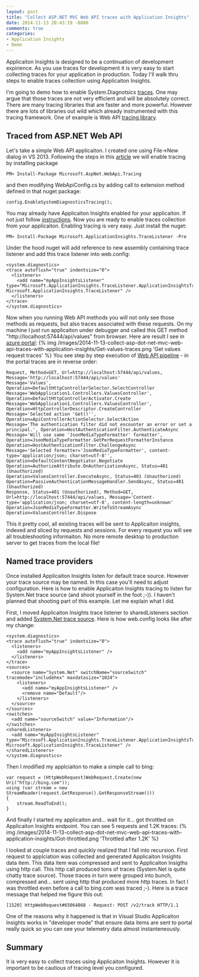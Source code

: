 ```yaml
---
layout: post
title: "Collect ASP.NET MVC Web API traces with Application Insights"
date: 2014-11-13 20:43:19 -0800
comments: true
categories: 
- Application Insights
- Demo
---
```

Applicaiton Insights is designed to be a continuation of development expirience. As you use traces for development it is very easy to start collecting traces for your application in production. Today I'll walk thru steps to enable traces collection using Applicaiton Insights.

I'm going to demo how to enable System.Diagnotsics [traces](http://msdn.microsoft.com/en-us/library/system.diagnostics.trace.aspx). One may argue that those traces are not very efficient and will be absolutely correct. There are many tracing libraries that are faster and more powerful. However there are lots of libraries out wild which already instrumented with this tracing framework. One of example is Web API [tracing library](http://www.nuget.org/packages/Microsoft.AspNet.WebApi.Tracing).

Traced from ASP.NET Web API
---------------------------
Let's take a simple Web API applicaiton. I created one using File->New dialog in VS 2013. Following the steps in this [article](http://www.asp.net/web-api/overview/testing-and-debugging/tracing-in-aspnet-web-api) we will enable tracing by installing package
``` 
PM> Install-Package Microsoft.AspNet.WebApi.Tracing 
```
and then modifying WebApiConfig.cs by adding call to extension method defined in that nuget package:
```
config.EnableSystemDiagnosticsTracing();
```
You may already have Applicaiton Insights enabled for your applicaiton. If not just follow [instructions](http://msdn.microsoft.com/library/dn793604.aspx). Now you are ready to enable traces collection from your applicaiton. Enabling tracing is very easy. Just install the nuget:
```
PM> Install-Package Microsoft.ApplicationInsights.TraceListener -Pre 
```
Under the hood nuget will add reference to new assembly containing trace listener and add this trace listener into web.config: 
```
<system.diagnostics>
<trace autoflush="true" indentsize="0">
  <listeners>
    <add name="myAppInsightsListener" type="Microsoft.ApplicationInsights.TraceListener.ApplicationInsightsTraceListener, Microsoft.ApplicationInsights.TraceListener" />
  </listeners>
</trace>
</system.diagnostics>
```
Now when you running Web API methods you will not only see those methods as requests, but also traces associated with these requests. On my machine I just run applicaiton under debugger and called this GET method "http://localhost:57444/api/values" from browser. Here are result I see in [azure portal](http://portal.azure.com):
{% img /images/2014-11-13-collect-asp-dot-net-mvc-web-api-traces-with-application-insights/Get-values-traces.png 'Get values request traces' %}
You see step by step execution of [Web API pipeline](http://www.asp.net/posters/web-api/asp.net-web-api-poster-grayscale.pdf) - in the portal traces are in reverse order:
```
Request, Method=GET, Url=http://localhost:57444/api/values, Message='http://localhost:57444/api/values'
Message='Values', Operation=DefaultHttpControllerSelector.SelectController
Message='WebApplication1.Controllers.ValuesController', Operation=DefaultHttpControllerActivator.Create
Message='WebApplication1.Controllers.ValuesController', Operation=HttpControllerDescriptor.CreateController
Message='Selected action 'Get()'', Operation=ApiControllerActionSelector.SelectAction
Message='The authentication filter did not encounter an error or set a principal.', Operation=HostAuthenticationFilter.AuthenticateAsync
Message='Will use same 'JsonMediaTypeFormatter' formatter', Operation=JsonMediaTypeFormatter.GetPerRequestFormatterInstance
Operation=HostAuthenticationFilter.ChallengeAsync
Message='Selected formatter='JsonMediaTypeFormatter', content-type='application/json; charset=utf-8'', Operation=DefaultContentNegotiator.Negotiate
Operation=AuthorizeAttribute.OnAuthorizationAsync, Status=401 (Unauthorized)
Operation=ValuesController.ExecuteAsync, Status=401 (Unauthorized)
Operation=PassiveAuthenticationMessageHandler.SendAsync, Status=401 (Unauthorized)
Response, Status=401 (Unauthorized), Method=GET, Url=http://localhost:57444/api/values, Message='Content-type='application/json; charset=utf-8', content-length=unknown'
Operation=JsonMediaTypeFormatter.WriteToStreamAsync
Operation=ValuesController.Dispose
```
This it pretty cool, all existing traces will be sent to Applicaiton insights, indexed and sliced by requests and sessions. For every request you will see all troubleshooting informaiton. No more remote desktop to production server to get traces from the local file! 

Named trace providers
---------------------
Once installed Applicaiton Insights listen for default trace source. However your trace source may be named. In this case you'll need to adjust configuration. Here is how to enable Applicaiton Insights tracing to listen for System.Net trace source (and shoot yourself in the foot ;-)). I haven't planned that shooting part of this example. Let me explain what I did.

First, I moved Applicaiton Insights trace listener to sharedListeners section and added [System.Net trace source](http://msdn.microsoft.com/en-us/library/ty48b824.aspx). Here is how web.config looks like after my change:

```
<system.diagnostics>
<trace autoflush="true" indentsize="0">
  <listeners>
    <add name="myAppInsightsListener" />
  </listeners>
</trace>
<sources>
  <source name="System.Net" switchName="sourceSwitch" tracemode="includehex" maxdatasize="1024">
    <listeners>
      <add name="myAppInsightsListener" />
      <remove name="Default"/>
    </listeners>
  </source>
</sources>
<switches>
  <add name="sourceSwitch" value="Information"/>
</switches>
<sharedListeners>
  <add name="myAppInsightsListener" type="Microsoft.ApplicationInsights.TraceListener.ApplicationInsightsTraceListener, Microsoft.ApplicationInsights.TraceListener" />
</sharedListeners>
</system.diagnostics>
```
Then I modified my applciaiton to make a simple call to bing:
```
var request = (HttpWebRequest)WebRequest.Create(new Uri("http://bing.com"));
using (var stream = new StreamReader(request.GetResponse().GetResponseStream()))
{
    stream.ReadToEnd();
}
```
And finally I started my applicaiton and... wait for it... got throttled on Applicaiton Insights endpoint. You can see 5 requests and 1.2K traces:
{% img /images/2014-11-13-collect-asp-dot-net-mvc-web-api-traces-with-application-insights/Got-throttled.png 'Throttled after 1.2K' %}

I looked at couple traces and quickly realized that I fall into recursion. First request to applciation was collected and generated Applicaiton Insights data item. This data item was compressed and sent to Applicaiton Insigths using http call. This http call produced tons of traces (System.Net is quite chatty trace source). Those traces in turn were grouped into bunch, compressed and... sent using http that produced more http traces. In fact I was throttled even before a call to bing.com was traced ;-). Here is a trace message that helped me figure this out: 
```
[1520] HttpWebRequest#65064868 - Request: POST /v2/track HTTP/1.1 
```
One of the reasons why it happened is that in Visual Studio Applicaiton Insights works in "developer mode" that ensure data items are sent to portal really quick so you can see your telemetry data almost instanteneously.

Summary
-------
It is very easy to collect traces using Applicaiton Insights. However it is important to be cautious of tracing level you configured.